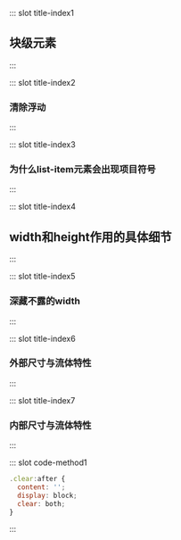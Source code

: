 ::: slot title-index1
## 块级元素
:::

::: slot title-index2
### 清除浮动
:::


::: slot title-index3
### 为什么list-item元素会出现项目符号
:::

::: slot title-index4
## width和height作用的具体细节
:::

::: slot title-index5
### 深藏不露的width
:::


::: slot title-index6
### 外部尺寸与流体特性
:::

::: slot title-index7
### 内部尺寸与流体特性
:::

::: slot code-method1
```js
.clear:after {
  content: '';
  display: block;
  clear: both;
}
```
:::

<css-css/>